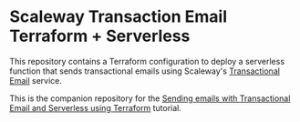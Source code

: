 # Scaleway Transaction Email Terraform + Serverless

This repository contains a Terraform configuration to deploy a serverless function that sends transactional emails using Scaleway's [Transactional Email](https://www.scaleway.com/en/docs/managed-services/transactional-email/quickstart/) service.

This is the companion repository for the [Sending emails with Transactional Email and Serverless using Terraform](https://www.scaleway.com/en/docs/tutorials/send-emails-with-serverless-and-tem) tutorial.
